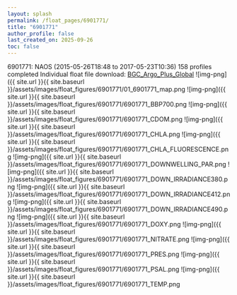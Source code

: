```yaml
---
layout: splash
permalink: /float_pages/6901771/
title: "6901771"
author_profile: false
last_created_on: 2025-09-26
toc: false
---
```

 
6901771: NAOS (2015-05-26T18:48 to 2017-05-23T10:36)
158 profiles completed
Individual float file download: [BGC_Argo_Plus_Global](https://ftp.soest.hawaii.edu/bgc_argo_plus/Individual_Floats/outliers_removed/6901771_Sprof_processed.nc)
![img-png]({{ site.url }}{{ site.baseurl }}/assets/images/float_figures/6901771/01_6901771_map.png
![img-png]({{ site.url }}{{ site.baseurl }}/assets/images/float_figures/6901771/6901771_BBP700.png
![img-png]({{ site.url }}{{ site.baseurl }}/assets/images/float_figures/6901771/6901771_CDOM.png
![img-png]({{ site.url }}{{ site.baseurl }}/assets/images/float_figures/6901771/6901771_CHLA.png
![img-png]({{ site.url }}{{ site.baseurl }}/assets/images/float_figures/6901771/6901771_CHLA_FLUORESCENCE.png
![img-png]({{ site.url }}{{ site.baseurl }}/assets/images/float_figures/6901771/6901771_DOWNWELLING_PAR.png
![img-png]({{ site.url }}{{ site.baseurl }}/assets/images/float_figures/6901771/6901771_DOWN_IRRADIANCE380.png
![img-png]({{ site.url }}{{ site.baseurl }}/assets/images/float_figures/6901771/6901771_DOWN_IRRADIANCE412.png
![img-png]({{ site.url }}{{ site.baseurl }}/assets/images/float_figures/6901771/6901771_DOWN_IRRADIANCE490.png
![img-png]({{ site.url }}{{ site.baseurl }}/assets/images/float_figures/6901771/6901771_DOXY.png
![img-png]({{ site.url }}{{ site.baseurl }}/assets/images/float_figures/6901771/6901771_NITRATE.png
![img-png]({{ site.url }}{{ site.baseurl }}/assets/images/float_figures/6901771/6901771_PRES.png
![img-png]({{ site.url }}{{ site.baseurl }}/assets/images/float_figures/6901771/6901771_PSAL.png
![img-png]({{ site.url }}{{ site.baseurl }}/assets/images/float_figures/6901771/6901771_TEMP.png
